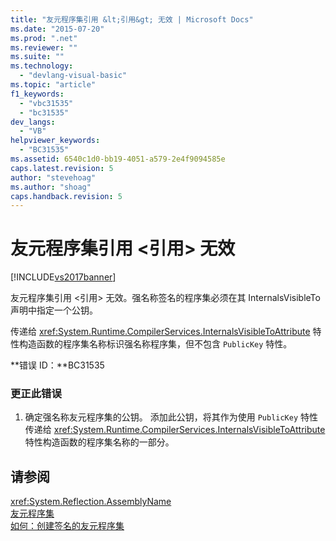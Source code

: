 ```yaml
---
title: "友元程序集引用 &lt;引用&gt; 无效 | Microsoft Docs"
ms.date: "2015-07-20"
ms.prod: ".net"
ms.reviewer: ""
ms.suite: ""
ms.technology: 
  - "devlang-visual-basic"
ms.topic: "article"
f1_keywords: 
  - "vbc31535"
  - "bc31535"
dev_langs: 
  - "VB"
helpviewer_keywords: 
  - "BC31535"
ms.assetid: 6540c1d0-bb19-4051-a579-2e4f9094585e
caps.latest.revision: 5
author: "stevehoag"
ms.author: "shoag"
caps.handback.revision: 5
---
```

# 友元程序集引用 &lt;引用&gt; 无效
[!INCLUDE[vs2017banner](../../../visual-basic/includes/vs2017banner.md)]

友元程序集引用 \<引用\> 无效。强名称签名的程序集必须在其 InternalsVisibleTo 声明中指定一个公钥。  
  
 传递给 <xref:System.Runtime.CompilerServices.InternalsVisibleToAttribute> 特性构造函数的程序集名称标识强名称程序集，但不包含 `PublicKey` 特性。  
  
 **错误 ID：**BC31535  
  
### 更正此错误  
  
1.  确定强名称友元程序集的公钥。  添加此公钥，将其作为使用 `PublicKey` 特性传递给 <xref:System.Runtime.CompilerServices.InternalsVisibleToAttribute> 特性构造函数的程序集名称的一部分。  
  
## 请参阅  
 <xref:System.Reflection.AssemblyName>   
 [友元程序集](../Topic/Friend%20Assemblies%20\(C%23%20and%20Visual%20Basic\).md)   
 [如何：创建签名的友元程序集](../Topic/How%20to:%20Create%20Signed%20Friend%20Assemblies%20\(C%23%20and%20Visual%20Basic\).md)